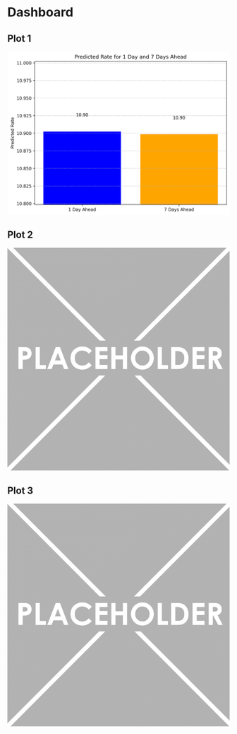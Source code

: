 # Dashboard

## Plot 1
![one](/../plots/predicted_rates.png)

## Plot 2
![two](image2.png)

## Plot 3
![three](image3.png)
